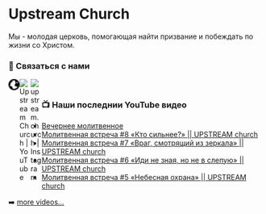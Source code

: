 # Upstream Church

Мы - молодая церковь, помогающая найти призвание и побеждать по жизни со Христом.

### 👥 Связаться с нами

[<img align="left" alt="upstream.life" width="22px" src="https://raw.githubusercontent.com/iconic/open-iconic/master/svg/globe.svg" />][website]
[<img align="left" alt="UpstreamChurch | YouTube" width="22px" src="https://cdn.jsdelivr.net/npm/simple-icons@v3/icons/youtube.svg" />][youtube]
[<img align="left" alt="upstream.church | Instagram" width="22px" src="https://cdn.jsdelivr.net/npm/simple-icons@v3/icons/instagram.svg" />][instagram]

<br />

### 📺 Наши последнии YouTube видео
<!-- YOUTUBE:START -->
- [Вечернее молитвенное](https://www.youtube.com/watch?v=7mjR31lVIIw)
- [Молитвенная встреча #8 «Кто сильнее?» || UPSTREAM church](https://www.youtube.com/watch?v=uWd62zg0XRE)
- [Молитвенная встреча #7 «Враг, смотрящий из зеркала» || UPSTREAM church](https://www.youtube.com/watch?v=Nl-qlTNcV0Y)
- [Молитвенная встреча #6 «Иди не зная, но не в слепую» || UPSTREAM church](https://www.youtube.com/watch?v=08mmE5wI0cM)
- [Молитвенная встреча #5 «Небесная охрана» || UPSTREAM church](https://www.youtube.com/watch?v=nrSP4emsZew)
<!-- YOUTUBE:END -->

➡️ [more videos...](https://youtube.com/UpstreamChurch)

[website]: https://upstream.life/
[youtube]: https://youtube.com/UpstreamChurch
[instagram]: https://www.instagram.com/upstream.church
